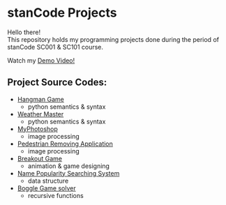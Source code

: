 # stanCode Projects
Hello there!\
This repository holds my programming projects done during the period of stanCode SC001 & SC101 course.

Watch my [Demo Video!](https://drive.google.com/drive/folders/1dfG-JLovaWf20vD45VXaOqfb2jnnu7Rq?usp=sharing)

## Project Source Codes:
* [Hangman Game](https://github.com/pe11te18r/MystanCodeProjects/tree/main/001_hangman_game)
  * python semantics & syntax
* [Weather Master](https://github.com/pe11te18r/MystanCodeProjects/tree/main/001_weather_master)
  * python semantics & syntax
* [MyPhotoshop](https://github.com/pe11te18r/MystanCodeProjects/tree/main/001_myphotoshop)
  * image processing
* [Pedestrian Removing Application](https://github.com/pe11te18r/MystanCodeProjects/tree/main/my_photoshop)
  * image processing
* [Breakout Game](https://github.com/pe11te18r/MystanCodeProjects/tree/main/break_out_game)
  * animation & game designing
* [Name Popularity Searching System](https://github.com/pe11te18r/MystanCodeProjects/tree/main/name_searching_system)
  * data structure
* [Boggle Game solver](https://github.com/pe11te18r/MystanCodeProjects/tree/main/boggle_game_solver)
  * recursive functions
  
